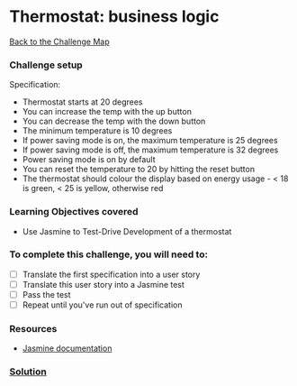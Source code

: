 # Thermostat: business logic

[Back to the Challenge Map](0_challenge_map.md)

### Challenge setup

Specification:

* Thermostat starts at 20 degrees
* You can increase the temp with the up button
* You can decrease the temp with the down button
* The minimum temperature is 10 degrees
* If power saving mode is on, the maximum temperature is 25 degrees
* If power saving mode is off, the maximum temperature is 32 degrees
* Power saving mode is on by default
* You can reset the temperature to 20 by hitting the reset button
* The thermostat should colour the display based on energy usage - < 18 is green, < 25 is yellow, otherwise red

### Learning Objectives covered
* Use Jasmine to Test-Drive Development of a thermostat

### To complete this challenge, you will need to:
- [ ] Translate the first specification into a user story
- [ ] Translate this user story into a Jasmine test
- [ ] Pass the test
- [ ] Repeat until you've run out of specification

### Resources
- [Jasmine documentation](http://jasmine.github.io/2.3/introduction.html)

### [Solution](solutions/5.md)
